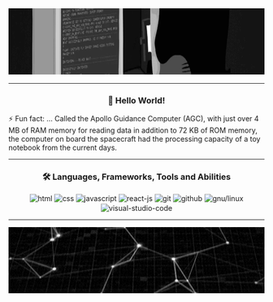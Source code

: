 <!-- This readme was created by Gabriel Coutinho - https://github.com/gabriel-079 -->
<div align="center">
    <img src="one.gif" height="130em" alt="programmer gif">
</div>

<hr>

<div>
    <h3 align="center">👋 Hello World!</h3>
    <p>⚡ Fun fact: ... Called the Apollo Guidance Computer (AGC), with just over 4 MB of RAM memory for reading data in
        addition to 72 KB of ROM memory, the computer on board the spacecraft had the processing capacity of a toy
        notebook from the current days.</p>
</div>

<hr>

<div align="center">
    <h3>🛠 Languages, Frameworks, Tools and Abilities</h3>
    <img src="https://cdn.jsdelivr.net/gh/devicons/devicon/icons/html5/html5-original.svg" height="30" width="40"
        align="center" alt="html">
    <img src="https://cdn.jsdelivr.net/gh/devicons/devicon/icons/css3/css3-original.svg" height="30" width="40"
        align="center" alt="css">
    <img src="https://cdn.jsdelivr.net/gh/devicons/devicon/icons/javascript/javascript-original.svg" height="30" 
         width="40" align="center" alt="javascript">
    <img src="https://cdn.jsdelivr.net/gh/devicons/devicon/icons/react/react-original.svg" height="30" width="40"
        align="center" alt="react-js">
    <img src="https://cdn.jsdelivr.net/gh/devicons/devicon/icons/git/git-original.svg" height="30" width="40"
        align="center" alt="git">
    <img src="https://cdn.jsdelivr.net/gh/devicons/devicon/icons/github/github-original.svg" height="30" width="40"
        align="center" alt="github">
    <img src="https://cdn.jsdelivr.net/gh/devicons/devicon/icons/linux/linux-original.svg" height="30" width="40"
        align="center" alt="gnu/linux">
    <img src="https://cdn.jsdelivr.net/gh/devicons/devicon/icons/vscode/vscode-original.svg" height="30" width="40"
        align="center" alt="visual-studio-code">
</div>

<hr>

<div align="center">
    <img src="two.gif" height="130em" alt="binary code">
</div>
<!-- This readme was created by Gabriel Coutinho - https://github.com/gabriel-079 -->
